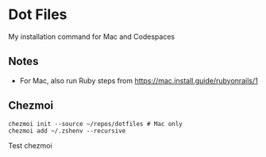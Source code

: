# Dot Files

My installation command for Mac and Codespaces

## Notes

* For Mac, also run Ruby steps from <https://mac.install.guide/rubyonrails/1>

## Chezmoi

```
chezmoi init --source ~/repos/dotfiles # Mac only
chezmoi add ~/.zshenv --recursive
```
Test chezmoi